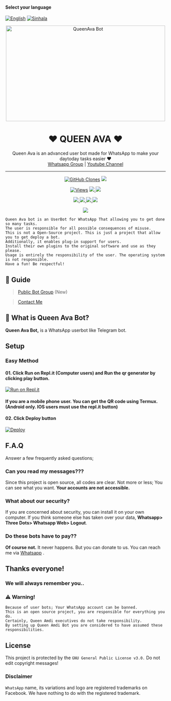 #### Select your language

[![English](https://img.shields.io/badge/Select-English-red.svg)](https://github.com/MarshallParadox/QueenAva-MD/blob/launch/README.md)
[![Sinhala](https://img.shields.io/badge/Select-Sinhala-green.svg)](https://github.com/MarshallParadox/QueenAva-MD/blob/launch/README-SI.md)

<div align="center">
  <img src="https://i.ibb.co/zbZmYTB/HD-wallpaper-arwen-nightbreeze-art-fantasy-luminos-girl-elf-archer-ina-wong.jpg" alt="QueenAva Bot" width="500" height="300">
  <h1>❤ QUEEN AVA ❤</h1>
</div>
<p align="center">
   Queen Ava is an advanced user bot made for WhatsApp to make your daytoday tasks easier ❤
    <br>
        <a href="https://chat.whatsapp.com/LYk6el7Ief41N2ypxVqcXD">Whatsapp Group</a> |
        <a href="https://www.youtube.com/channel/UCZx8U1EU95-Wn9mH4dn15vQ">Youtube Channel</a>
    <br>
</p>

---

<p align="center">
  <a href="https://github.com/MarshallParadox/QueenAva-MD"><img alt="GitHub Clones" src="https://img.shields.io/badge/dynamic/json?style=flat-square&label=Docker pulls&query=count&url=https://github.com/agentnox/8gh32jk565/blob/main/automated_repo.json?raw=True&logo=github"></a>
  
  </a>
  <a href="https://github.com/MarshallParadox/QueenAva-MD">
    <img src="https://img.shields.io/docker/image-size/fusuf/whatsasena?style=flat-square&logo=github&label=Image Size">
    
  </a>
</p>

<p align="center">

  <a href="https://github.com/MarshallParadox/QueenAva-MD">
    <img src="https://hits.seeyoufarm.com/api/count/incr/badge.svg?url=https%3A%2F%2Fgithub.com%2FBlackAmda%2FQueenAmdi&count_bg=%2379C83D&title_bg=%23555555&icon=gitpod.svg&icon_color=%23E7E7E7&title=Views&edge_flat=false" alt="Views"/></a>
  
  </a>
  <a href="https://github.com/MarshallParadox/QueenAva-MD/fork">
    <img src="https://img.shields.io/github/forks/BlackAmda/QueenAmdi?label=Fork&style=social">
    
  </a>
  <a href="https://github.com/MarshallParadox/QueenAva-MD/stargazers">
    <img src="https://img.shields.io/github/stars/MarshallParadox/QueenAurora?style=social">
  </a>
</p>

<p align="center">
  <a href="https://github.com/MarshallParadox/QueenAva-MD">
    <img src="https://img.shields.io/github/repo-size/phaticusthiccy/WhatsAsenaDuplicated?color=purple&label=Repo%20Size&style=plastic">

  </a>
  <a href="https://github.com/MarshallParadox/QueenAva-MD">
    <img src="https://img.shields.io/github/license/phaticusthiccy/WhatsAsenaDuplicated?color=purple&label=License&style=plastic">

  </a>
  <a href="https://github.com/MarshallParadox/QueenAva-MD">
    <img src="https://img.shields.io/github/languages/top/phaticusthiccy/WhatsAsenaDuplicated?color=purple&label=Javascript&style=plastic">

  </a>
  <a href="https://github.com/MarshallParadox/QueenAva-MD">
    <img src="https://img.shields.io/static/v1?label=Author&message=Black%20Amda&color=purple&style=plastic">

  </a>
  </p>
 <p align="center">
  <a href="https://wa.me/94701282176">
    <img src="https://img.shields.io/badge/Contact%20Me%20On%20Whatsapp-Queen%20Amdi%20Bot-purple&style=plastic">

  </a>
</p>

```
Queen Ava bot is an UserBot for WhatsApp That allowing you to get done so many tasks.
The user is responsible for all possible consequences of misuse.
This is not a Open-Source project. This is just a project that allow you to get deploy a bot.
Additionally, it enables plug-in support for users.
Install their own plugins to the original software and use as they please.
Usage is entirely the responsibility of the user. The operating system is not responsible.
Have a fun! Be respectful!
```

## 📢 Guide

> [Public Bot Group](https://chat.whatsapp.com/BnmKcWq0Zg20xBE4hmM8sG) (New)

> [Contact Me](https://wa.me/94701282176)

## 🔎 What is Queen Ava Bot?

**Queen Ava Bot,** is a WhatsApp userbot like Telegram bot.

## Setup

### Easy Method

#### 01. Click Run on Repl.it (Computer users) and Run the qr generator by clicking play button.

[![Run on Repl.it](https://repl.it/badge/github/quiec/whatsasena)](https://levanter.up.railway.app/md)

#### If you are a mobile phone user. You can get the QR code using Termux. (Android only. IOS users must use the repl.it button)

#### 02. Click Deploy button

[![Deploy](https://www.herokucdn.com/deploy/button.svg)](https://heroku.com/deploy?template=https://github.com/MarshallParadox/QueenAva-MD)



## F.A.Q

Answer a few frequently asked questions;

### Can you read my messages???

Since this project is open source, all codes are clear. Not more or less; You can see what you want. **Your accounts are not accessible.**

### What about our security?

If you are concerned about security, you can install it on your own computer. If you think someone else has taken over your data, **Whatsapp> Three Dots> Whatsapp Web> Logout**.

### Do these bots have to pay??

**Of course not.** It never happens. But you can donate to us. You can reach me via [Whatsapp](https://wa.me/94701282176) .

## Thanks everyone!

### We will always remember you..

### ⚠️ Warning!

```
Because of user bots; Your WhatsApp account can be banned.
This is an open source project, you are responsible for everything you do.
Certainly, Queen Amdi executives do not take responsibility.
By setting up Queen Amdi Bot you are considered to have assumed these responsibilities.
```

## License

This project is protected by the `GNU General Public License v3.0.`
Do not edit copyright messages!

### Disclaimer

`WhatsApp` name, its variations and logo are registered trademarks on Facebook. We have nothing to do with the registered trademark.
